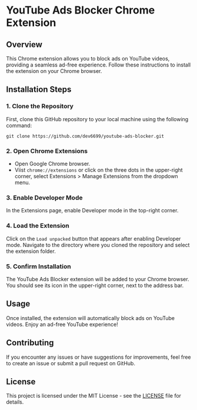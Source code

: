 # YouTube Ads Blocker Chrome Extension

## Overview
This Chrome extension allows you to block ads on YouTube videos, providing a seamless ad-free experience. Follow these instructions to install the extension on your Chrome browser.

## Installation Steps
### 1. Clone the Repository
First, clone this GitHub repository to your local machine using the following command:

    git clone https://github.com/dev6699/youtube-ads-blocker.git

### 2. Open Chrome Extensions
- Open Google Chrome browser.
- Viist `chrome://extensions` or click on the three dots in the upper-right corner, select Extensions > Manage Extensions from the dropdown menu.

### 3. Enable Developer Mode
In the Extensions page, enable Developer mode in the top-right corner.

### 4. Load the Extension
Click on the `Load unpacked` button that appears after enabling Developer mode.
Navigate to the directory where you cloned the repository and select the extension folder.

### 5. Confirm Installation
The YouTube Ads Blocker extension will be added to your Chrome browser. You should see its icon in the upper-right corner, next to the address bar.

## Usage
Once installed, the extension will automatically block ads on YouTube videos. Enjoy an ad-free YouTube experience!

## Contributing
If you encounter any issues or have suggestions for improvements, feel free to create an issue or submit a pull request on GitHub.

## License
This project is licensed under the MIT License - see the [LICENSE](LICENSE) file for details.